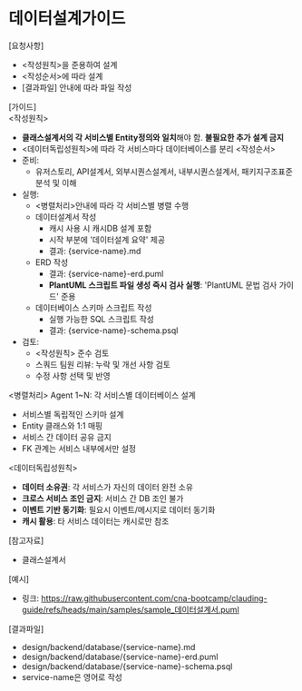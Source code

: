 # 데이터설계가이드 

[요청사항]
- <작성원칙>을 준용하여 설계
- <작성순서>에 따라 설계
- [결과파일] 안내에 따라 파일 작성   

[가이드]  
<작성원칙>
- **클래스설계서의 각 서비스별 Entity정의와 일치**해야 함. **불필요한 추가 설계 금지**
- <데이터독립성원칙>에 따라 각 서비스마다 데이터베이스를 분리
<작성순서>
- 준비:
  - 유저스토리, API설계서, 외부시퀀스설계서, 내부시퀀스설계서, 패키지구조표준 분석 및 이해
- 실행:
  - <병렬처리>안내에 따라 각 서비스별 병렬 수행 
  - 데이터설계서 작성
    - 캐시 사용 시 캐시DB 설계 포함
    - 시작 부분에 '데이터설계 요약' 제공 
    - 결과: {service-name}.md 
  - ERD 작성
    - 결과: {service-name}-erd.puml
    - **PlantUML 스크립트 파일 생성 즉시 검사 실행**: 'PlantUML 문법 검사  가이드' 준용  
  - 데이터베이스 스키마 스크립트 작성 
    - 실행 가능한 SQL 스크립트 작성
    - 결과: {service-name}-schema.psql
- 검토: 
  - <작성원칙> 준수 검토
  - 스쿼드 팀원 리뷰: 누락 및 개선 사항 검토
  - 수정 사항 선택 및 반영  

<병렬처리>
Agent 1~N: 각 서비스별 데이터베이스 설계
  - 서비스별 독립적인 스키마 설계
  - Entity 클래스와 1:1 매핑
  - 서비스 간 데이터 공유 금지
  - FK 관계는 서비스 내부에서만 설정

<데이터독립성원칙>
- **데이터 소유권**: 각 서비스가 자신의 데이터 완전 소유
- **크로스 서비스 조인 금지**: 서비스 간 DB 조인 불가
- **이벤트 기반 동기화**: 필요시 이벤트/메시지로 데이터 동기화
- **캐시 활용**: 타 서비스 데이터는 캐시로만 참조 

[참고자료]
- 클래스설계서

[예시]
- 링크: https://raw.githubusercontent.com/cna-bootcamp/clauding-guide/refs/heads/main/samples/sample_데이터설계서.puml

[결과파일]
- design/backend/database/{service-name}.md
- design/backend/database/{service-name}-erd.puml
- design/backend/database/{service-name}-schema.psql
- service-name은 영어로 작성 
